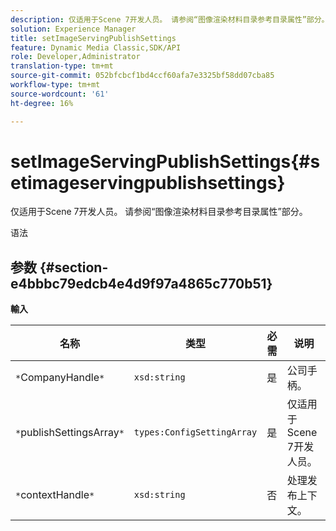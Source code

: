 ```yaml
---
description: 仅适用于Scene 7开发人员。 请参阅“图像渲染材料目录参考目录属性”部分。
solution: Experience Manager
title: setImageServingPublishSettings
feature: Dynamic Media Classic,SDK/API
role: Developer,Administrator
translation-type: tm+mt
source-git-commit: 052bfcbcf1bd4ccf60afa7e3325bf58dd07cba85
workflow-type: tm+mt
source-wordcount: '61'
ht-degree: 16%

---
```



# setImageServingPublishSettings{#setimageservingpublishsettings}

仅适用于Scene 7开发人员。 请参阅“图像渲染材料目录参考目录属性”部分。

语法

## 参数 {#section-e4bbbc79edcb4e4d9f97a4865c770b51}

**輸入**

| 名称 | 类型 | 必需 | 说明 |
|---|---|---|---|
| `*`CompanyHandle`*` | `xsd:string` | 是 | 公司手柄。 |
| `*`publishSettingsArray`*` | `types:ConfigSettingArray` | 是 | 仅适用于Scene 7开发人员。 |
| `*`contextHandle`*` | `xsd:string` | 否 | 处理发布上下文。 |

